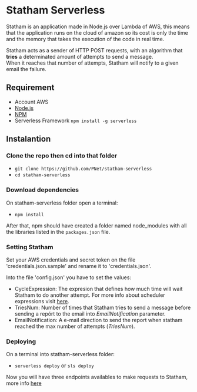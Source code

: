 # Statham Serverless

Statham is an application made in Node.js over Lambda of AWS, this means that the application runs on the cloud of amazon so its cost is only the time and the memory that takes the execution of the code in real time.

Statham acts as a sender of HTTP POST requests, with an algorithm that **tries** a determinated amount of attempts to send a message.  
When it reaches that number of attempts, Statham will notify to a given email the failure.

## Requirement

- Account AWS
- [Node.js](https://nodejs.org/en/)
- [NPM](https://docs.npmjs.com/cli/install)
- Serverless Framework ```npm install -g serverless```

## Instalantion

### Clone the repo then cd into that folder

* ```git clone https://github.com/PNet/statham-serverless```
* ```cd statham-serverless```

### Download dependencies

On statham-serverless folder open a terminal:

* ```npm install```

After that, npm should have created a folder named node_modules with all the libraries listed in the `packages.json` file.

### Setting Statham

Set your AWS credentials and secret token on the file 'credentials.json.sample' and rename it to 'credentials.json'.

Into the file 'config.json' you have to set the values:
* CycleExpression: The expresion that defines how much time will wait Statham to do another attempt. For more info about scheduler expressions visit [here](http://docs.aws.amazon.com/AmazonCloudWatch/latest/events/ScheduledEvents.html).
* TriesNum: Number of times that Statham tries to send a message before sending a repórt to the email into *EmailNotification* parameter.
* EmailNotification: A e-mail direction to send the report when statham reached the max number of attempts (*TriesNum*).

### Deploying

On a terminal into statham-serverless folder:

* `serverless deploy` or `sls deploy`

Now you will have three endpoints availables to make requests to Statham, more info [here](https://github.com/PNet/statham-serverless/wiki)
